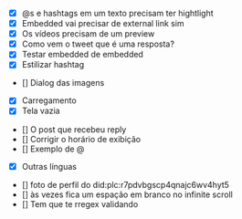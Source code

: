 - [x] @s e hashtags em um texto precisam ter hightlight
- [x] Embedded vai precisar de external link sim
- [x] Os vídeos precisam de um preview
- [x] Como vem o tweet que é uma resposta?
- [x] Testar embedded de embedded
- [x] Estilizar hashtag
- [] Dialog das imagens
- [x] Carregamento
- [x] Tela vazia
- [] O post que recebeu reply
- [] Corrigir o horário de exibição
- [] Exemplo de @
- [x] Outras línguas
- [] foto de perfil do did:plc:r7pdvbgscp4qnajc6wv4hyt5
- [] às vezes fica um espação em branco no infinite scroll
- [] Tem que te rregex validando
